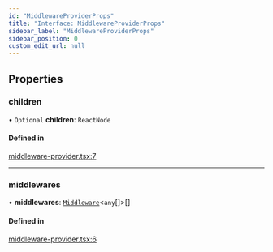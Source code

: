 ```yaml
---
id: "MiddlewareProviderProps"
title: "Interface: MiddlewareProviderProps"
sidebar_label: "MiddlewareProviderProps"
sidebar_position: 0
custom_edit_url: null
---
```


## Properties

### children

• `Optional` **children**: `ReactNode`

#### Defined in

[middleware-provider.tsx:7](https://github.com/lukasbach/synergies/blob/b504010/packages/synergies/src/middleware-provider.tsx#L7)

___

### middlewares

• **middlewares**: [`Middleware`](../modules.md#middleware)<`any`[]\>[]

#### Defined in

[middleware-provider.tsx:6](https://github.com/lukasbach/synergies/blob/b504010/packages/synergies/src/middleware-provider.tsx#L6)
